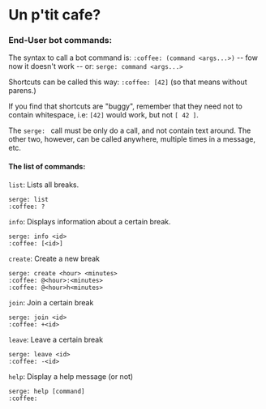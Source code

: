 # Un p'tit cafe?


### End-User bot commands:

The syntax to call a bot command is:
`:coffee: (command <args...>)` -- fow now it doesn't work --
or:
`serge: command <args...>`

Shortcuts can be called this way:
`:coffee: [42]`
(so that means without parens.)

If you find that shortcuts are "buggy", remember that they need not to contain whitespace,
i.e: `[42]` would work, but not `[ 42 ]`.

The `serge: ` call must be only do a call, and not contain text around.
The other two, however, can be called anywhere, multiple times in a message, etc.



#### The list of commands:

`list`: Lists all breaks.

    serge: list
    :coffee: ?


`info`: Displays information about a certain break.

    serge: info <id>
    :coffee: [<id>]


`create`: Create a new break

    serge: create <hour> <minutes>
    :coffee: @<hour>:<minutes>
    :coffee: @<hour>h<minutes>


`join`: Join a certain break

    serge: join <id>
    :coffee: +<id>


`leave`: Leave a certain break

    serge: leave <id>
    :coffee: -<id>


`help`: Display a help message (or not)

    serge: help [command]
    :coffee:
